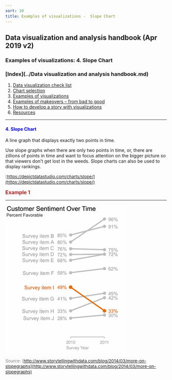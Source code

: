 ```yaml
---
sort: 10
title: Examples of visualizations -  Slope Chart 
---
```


## Data visualization and analysis handbook (Apr 2019 v2)
###  Examples of visualizations: 4. Slope Chart 

### [Index](../Data visualization and analysis handbook.md)

1. [Data visualization check list](1_checklist.md)
1. [Chart selection](2_chartselection.md)
1. [Examples of visualizations](3_chartindex.md)
1. [Examples of makeovers – from bad to good](4_makeover.md)
1. [How to develop a story with visualizations](5_story.md)
1. [Resources](6_resources.md)


***


#### <span style="color:blue; ">4. Slope Chart </span>


A line graph that displays exactly two points in time.

Use slope graphs when there are only two points in time, or, there are zillions of points in time and want to focus attention on the bigger picture so that viewers don’t get lost in the weeds. Slope charts can also be used to display rankings.

<span style="color:gray; font-size:10pt;">[https://depictdatastudio.com/charts/slope/](https://depictdatastudio.com/charts/slope/)</span>

<span style="color:FireBrick; font-size:12pt; font-weight : bold;">Example 1</Span>

***

![png](img/Picture15.png)

<span style="color:gray; font-size:10pt;">Source: [http://www.storytellingwithdata.com/blog/2014/03/more-on-slopegraphs](http://www.storytellingwithdata.com/blog/2014/03/more-on-slopegraphs)</span>


